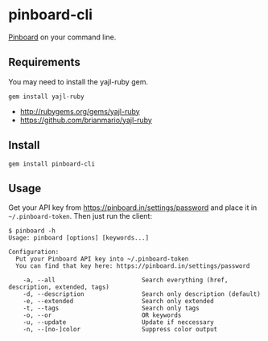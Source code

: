 pinboard-cli
============

[Pinboard](https://pinboard.in/) on your command line.

## Requirements

You may need to install the yajl-ruby gem.

    gem install yajl-ruby

* <http://rubygems.org/gems/yajl-ruby>
* <https://github.com/brianmario/yajl-ruby>

## Install

    gem install pinboard-cli

## Usage

Get your API key from <https://pinboard.in/settings/password> and place it in `~/.pinboard-token`.
Then just run the client:

    $ pinboard -h
    Usage: pinboard [options] [keywords...]

    Configuration:
      Put your Pinboard API key into ~/.pinboard-token
      You can find that key here: https://pinboard.in/settings/password

        -a, --all                        Search everything (href, description, extended, tags)
        -d, --description                Search only description (default)
        -e, --extended                   Search only extended
        -t, --tags                       Search only tags
        -o, --or                         OR keywords
        -u, --update                     Update if neccessary
        -n, --[no-]color                 Suppress color output


